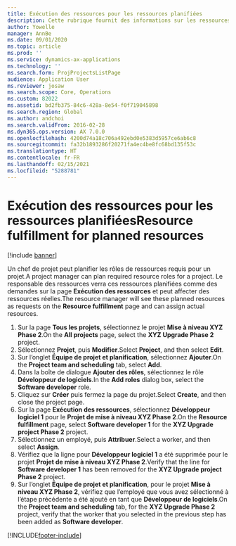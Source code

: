 ```yaml
---
title: Exécution des ressources pour les ressources planifiées
description: Cette rubrique fournit des informations sur les ressources planifiées d’un projet.
author: Yowelle
manager: AnnBe
ms.date: 09/01/2020
ms.topic: article
ms.prod: ''
ms.service: dynamics-ax-applications
ms.technology: ''
ms.search.form: ProjProjectsListPage
audience: Application User
ms.reviewer: josaw
ms.search.scope: Core, Operations
ms.custom: 82022
ms.assetid: bd2fb375-84c6-428a-8e54-f0f719045898
ms.search.region: Global
ms.author: andchoi
ms.search.validFrom: 2016-02-28
ms.dyn365.ops.version: AX 7.0.0
ms.openlocfilehash: 4200d74a18c706a492ebd0e5383d5957ce6ab6c8
ms.sourcegitcommit: fa32b1893286f20271fa4ec4be8fc68bd135f53c
ms.translationtype: HT
ms.contentlocale: fr-FR
ms.lasthandoff: 02/15/2021
ms.locfileid: "5288781"
---
```

# <a name="resource-fulfillment-for-planned-resources"></a><span data-ttu-id="10cf6-103">Exécution des ressources pour les ressources planifiées</span><span class="sxs-lookup"><span data-stu-id="10cf6-103">Resource fulfillment for planned resources</span></span>

[!include [banner](../includes/banner.md)]

<span data-ttu-id="10cf6-104">Un chef de projet peut planifier les rôles de ressources requis pour un projet.</span><span class="sxs-lookup"><span data-stu-id="10cf6-104">A project manager can plan required resource roles for a project.</span></span> <span data-ttu-id="10cf6-105">Le responsable des ressources verra ces ressources planifiées comme des demandes sur la page **Exécution des ressources** et peut affecter des ressources réelles.</span><span class="sxs-lookup"><span data-stu-id="10cf6-105">The resource manager will see these planned resources as requests on the **Resource fulfillment** page and can assign actual resources.</span></span>

1. <span data-ttu-id="10cf6-106">Sur la page **Tous les projets**, sélectionnez le projet **Mise à niveau XYZ Phase 2**.</span><span class="sxs-lookup"><span data-stu-id="10cf6-106">On the **All projects** page, select the **XYZ Upgrade Phase 2** project.</span></span>
2. <span data-ttu-id="10cf6-107">Sélectionnez **Projet**, puis **Modifier**.</span><span class="sxs-lookup"><span data-stu-id="10cf6-107">Select **Project**, and then select **Edit**.</span></span>
3. <span data-ttu-id="10cf6-108">Sur l’onglet **Équipe de projet et planification**, sélectionnez **Ajouter**.</span><span class="sxs-lookup"><span data-stu-id="10cf6-108">On the **Project team and scheduling** tab, select **Add**.</span></span>
4. <span data-ttu-id="10cf6-109">Dans la boîte de dialogue **Ajouter des rôles**, sélectionnez le rôle **Développeur de logiciels**.</span><span class="sxs-lookup"><span data-stu-id="10cf6-109">In the **Add roles** dialog box, select the **Software developer** role.</span></span>
5. <span data-ttu-id="10cf6-110">Cliquez sur **Créer** puis fermez la page du projet.</span><span class="sxs-lookup"><span data-stu-id="10cf6-110">Select **Create**, and then close the project page.</span></span>
6. <span data-ttu-id="10cf6-111">Sur la page **Exécution des ressources**, sélectionnez **Développeur logiciel 1** pour le **Projet de mise à niveau XYZ Phase 2**.</span><span class="sxs-lookup"><span data-stu-id="10cf6-111">On the **Resource fulfillment** page, select **Software developer 1** for the **XYZ Upgrade project Phase 2** project.</span></span>
7. <span data-ttu-id="10cf6-112">Sélectionnez un employé, puis **Attribuer**.</span><span class="sxs-lookup"><span data-stu-id="10cf6-112">Select a worker, and then select **Assign**.</span></span>
8. <span data-ttu-id="10cf6-113">Vérifiez que la ligne pour **Développeur logiciel 1** a été supprimée pour le projet **Projet de mise à niveau XYZ Phase 2**.</span><span class="sxs-lookup"><span data-stu-id="10cf6-113">Verify that the line for **Software developer 1** has been removed for the **XYZ Upgrade project Phase 2** project.</span></span>
9. <span data-ttu-id="10cf6-114">Sur l’onglet **Équipe de projet et planification**, pour le projet **Mise à niveau XYZ Phase 2**, vérifiez que l’employé que vous avez sélectionné à l’étape précédente a été ajouté en tant que **Développeur de logiciels**.</span><span class="sxs-lookup"><span data-stu-id="10cf6-114">On the **Project team and scheduling** tab, for the **XYZ Upgrade Phase 2** project, verify that the worker that you selected in the previous step has been added as **Software developer**.</span></span>


[!INCLUDE[footer-include](../includes/footer-banner.md)]